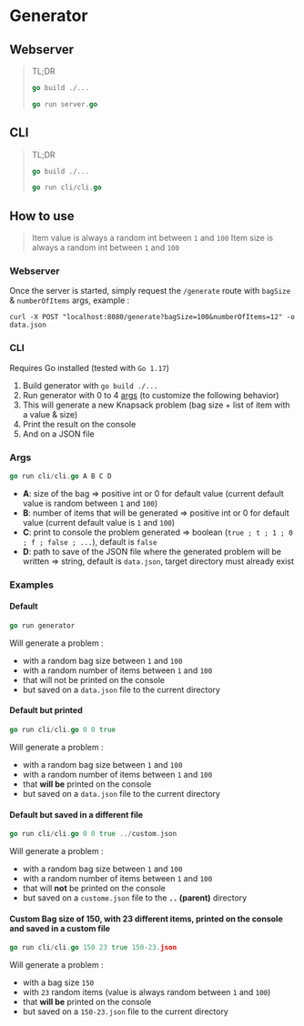 # Generator

## Webserver

> TL;DR
> ```GO
> go build ./...
> ```
> ```GO
> go run server.go
> ```

## CLI

> TL;DR
> ```GO
> go build ./...
> ```
> ```GO
> go run cli/cli.go
> ```

## How to use
> Item value is always a random int between `1` and `100`
> Item size is always a random int between `1` and `100`

### Webserver

Once the server is started, simply request the ``/generate`` route with ``bagSize`` & ``numberOfItems`` args, example :

```Shell
curl -X POST "localhost:8080/generate?bagSize=100&numberOfItems=12" -o data.json
```

### CLI
Requires Go installed (tested with ``Go 1.17``)

1. Build generator with `go build ./...`
2. Run generator with 0 to 4 [args](#args) (to customize the following behavior)
3. This will generate a new Knapsack problem (bag size + list of item with a value & size)
4. Print the result on the console
5. And on a JSON file

### Args
```GO
go run cli/cli.go A B C D 
```
- **A**: size of the bag => positive int or 0 for default value (current default value is random between `1` and `100`)
- **B**: number of items that will be generated => positive int or 0 for default value (current default value is `1` and `100`)
- **C**: print to console the problem generated => boolean (`true ; t ; 1 ; 0 ; f ; false ; ...`), default is `false`
- **D**: path to save of the JSON file where the generated problem will be written => string, default is `data.json`, target directory must already exist

### Examples
#### Default
```GO
go run generator
```
Will generate a problem :
- with a random bag size between `1` and `100`
- with a random number of items between `1` and `100`
- that will not be printed on the console
- but saved on a `data.json` file to the current directory

#### Default but printed
```GO
go run cli/cli.go 0 0 true
```
Will generate a problem :
- with a random bag size between `1` and `100`
- with a random number of items between `1` and `100`
- that **will be** printed on the console
- but saved on a `data.json` file to the current directory

#### Default but saved in a different file
```GO
go run cli/cli.go 0 0 true ../custom.json
```
Will generate a problem :
- with a random bag size between `1` and `100`
- with a random number of items between `1` and `100`
- that will **not** be printed on the console
- but saved on a `custome.json` file to the **`..` (parent)** directory

#### Custom Bag size of 150, with 23 different items, printed on the console and saved in a custom file
```GO
go run cli/cli.go 150 23 true 150-23.json
```
Will generate a problem :
- with a bag size `150`
- with `23` random items (value is always random between `1` and `100`)
- that **will be** printed on the console
- but saved on a `150-23.json` file to the current directory
